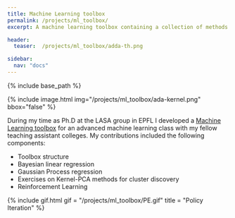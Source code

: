 ```yaml
---
title: Machine Learning toolbox
permalink: /projects/ml_toolbox/
excerpt: A machine learning toolbox containing a collection of methods (classification, regression, projection, reinforcement learning)

header:
  teaser:  /projects/ml_toolbox/adda-th.png

sidebar:
  nav: "docs"
---
```


{% include base_path %}

{% include image.html
           img="/projects/ml_toolbox/ada-kernel.png"
           bbox="false"
%}

During my time as Ph.D at the LASA group in EPFL I developed a [Machine Learning toolbox](https://github.com/epfl-lasa/ML_toolbox)
for an advanced machine learning class with my fellow teaching assistant colleges. My contributions included the
following components:

* Toolbox structure
* Bayesian linear regression
* Gaussian Process regression
* Exercises on Kernel-PCA methods for cluster discovery
* Reinforcement Learning 


{% include gif.html
          gif   = "/projects/ml_toolbox/PE.gif"
          title = "Policy Iteration"
%}
